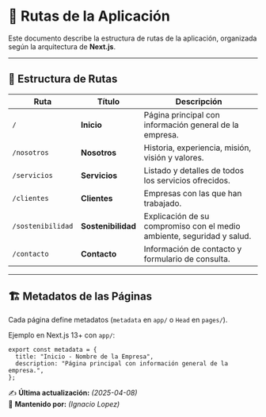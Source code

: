# 📍 Rutas de la Aplicación

Este documento describe la estructura de rutas de la aplicación, organizada según la arquitectura de **Next.js**.

---

## 📁 Estructura de Rutas

| Ruta | Título | Descripción |
|------|--------|------------|
| `/` | **Inicio** | Página principal con información general de la empresa. |
| `/nosotros` | **Nosotros** | Historia, experiencia, misión, visión y valores. |
| `/servicios` | **Servicios** | Listado y detalles de todos los servicios ofrecidos. |
| `/clientes` | **Clientes** | Empresas con las que han trabajado. |
| `/sostenibilidad` | **Sostenibilidad** | Explicación de su compromiso con el medio ambiente, seguridad y salud. |
| `/contacto` | **Contacto** | Información de contacto y formulario de consulta. |

---

## 🏗 Metadatos de las Páginas  

Cada página define metadatos (`metadata` en `app/` o `Head` en `pages/`).  

Ejemplo en Next.js 13+ con `app/`:

```tsx
export const metadata = {
  title: "Inicio - Nombre de la Empresa",
  description: "Página principal con información general de la empresa.",
};
```

✍ **Última actualización:** _(2025-04-08)_  
🚀 **Mantenido por:** _(Ignacio Lopez)_